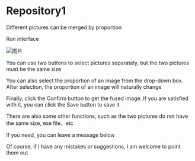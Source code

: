# Repository1
Different pictures can be merged by proportion


Run interface


![图片](https://user-images.githubusercontent.com/114232179/192707585-5137a96f-2f3c-4f33-8fa3-058b047828fd.png)







You can use two buttons to select pictures separately, but the two pictures must be the same size

You can also select the proportion of an image from the drop-down box. After selection, the proportion of an image will naturally change

Finally, click the Confirm button to get the fused image. If you are satisfied with it, you can click the Save button to save it

There are also some other functions, such as the two pictures do not have the same size, exe file，etc

If you need, you can leave a message below

Of course, if I have any mistakes or suggestions, I am welcome to point them out

